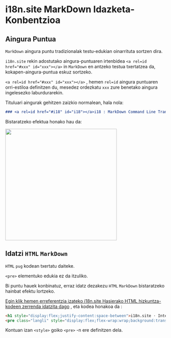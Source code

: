 # i18n.site MarkDown Idazketa-Konbentzioa

## Aingura Puntua

`MarkDown` aingura puntu tradizionalak testu-edukian oinarrituta sortzen dira.

`i18n.site` rekin adostutako aingura-puntuaren irtenbidea `<a rel=id href="#xxx" id="xxx"></a>` in `MarkDown` en antzeko testua txertatzea da, kokapen-aingura-puntua eskuz sortzeko.

`<a rel=id href="#xxx" id="xxx"></a>` , hemen `rel=id` aingura puntuaren orri-estiloa definitzen du, mesedez ordezkatu `xxx` zure benetako aingura ingelesezko laburdurarekin.

Tituluari aingurak gehitzen zaizkio normalean, hala nola:

```md
### <a rel=id href="#i18" id="i18"></a>i18 : MarkDown Command Line Translation Tool
```

Bistaratzeko efektua honako hau da:

<img src="//p.3ti.site/1721381136.avif" width="350">

## Idatzi `HTML` `MarkDown`

`HTML` `pug` kodean txertatu daiteke.

`<pre>` elementuko edukia ez da itzuliko.

Bi puntu hauek konbinatuz, erraz idatz dezakezu `HTML` `MarkDown` bistaratzeko hainbat efektu lortzeko.

[Egin klik hemen erreferentzia izateko i18n.site Hasierako HTML hizkuntza-kodeen zerrenda idatzita dago](//raw.githubusercontent.com/i18n-site/md/main/zh/README.md) , eta kodea honakoa da :

```html
<h1 style="display:flex;justify-content:space-between">i18n.site ⋅ International Solutions<img src="//p.3ti.site/logo.svg" style="user-select:none;margin-top:-1px;width:42px"></h1>
<pre class="langli" style="display:flex;flex-wrap:wrap;background:transparent;border:1px solid #eee;font-size:12px;box-shadow:0 0 3px inset #eee;padding:12px 5px 4px 12px;justify-content:space-between;"><style>pre.langli i{font-weight:300;font-family:s;margin-right:2px;margin-bottom:8px;font-style:normal;color:#666;border-bottom:1px dashed #ccc;}</style><i>English</i><i>简体中文</i><i>Deutsch</i> … …</pre>
```

Kontuan izan `<style>` goiko `<pre>` -n ere definitzen dela.